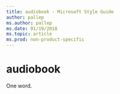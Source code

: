 ```yaml
---
title: audiobook - Microsoft Style Guide
author: pallep
ms.author: pallep
ms.date: 01/19/2018
ms.topic: article
ms.prod: non-product-specific
---
```


# audiobook

One word.
